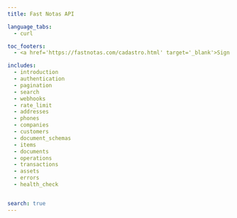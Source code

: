```yaml
---
title: Fast Notas API

language_tabs:
  - curl

toc_footers:
  - <a href='https://fastnotas.com/cadastro.html' target='_blank'>Sign Up for a API Key</a>

includes:
  - introduction
  - authentication
  - pagination
  - search
  - webhooks
  - rate_limit
  - addresses
  - phones
  - companies
  - customers
  - document_schemas
  - items
  - documents
  - operations
  - transactions
  - assets
  - errors
  - health_check


search: true
---
```

